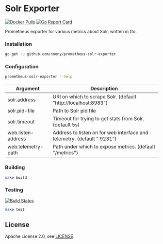 # Solr Exporter

[![Docker Pulls](https://img.shields.io/docker/pulls/noony/prometheus-solr-exporter.svg?maxAge=604800)](https://hub.docker.com/r/noony/prometheus-solr-exporter)
[![Go Report Card](https://goreportcard.com/badge/github.com/noony/prometheus-solr-exporter)](https://goreportcard.com/report/github.com/noony/prometheus-solr-exporter)

Prometheus exporter for various metrics about Solr, written in Go.

### Installation

```bash
go get -u github.com/noony/prometheus-solr-exporter
```

### Configuration

```bash
prometheus-solr-exporter --help
```

| Argument              | Description |
| --------              | ----------- |
| solr.address          | URI on which to scrape Solr. (default "http://localhost:8983") |
| solr.pid-file         | Path to Solr pid file |
| solr.timeout          | Timeout for trying to get stats from Solr. (default 5s) |
| web.listen-address    | Address to listen on for web interface and telemetry. (default ":9231")|
| web.telemetry-path    | Path under which to expose metrics. (default "/metrics")|

### Building

```bash
make build
```

### Testing

[![Build Status](https://travis-ci.org/noony/prometheus-solr-exporter.png?branch=master)][travisci]

```bash
make test
```

[travisci]: https://travis-ci.org/noony/prometheus-solr-exporter

## License

Apache License 2.0, see [LICENSE](https://github.com/noony/prometheus-solr-exporter/blob/master/LICENSE).